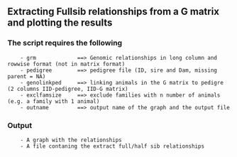 ## Extracting Fullsib relationships from a G matrix and plotting the results

### The script requires the following
        
        - grm             ==> Genomic relationships in long column and rowwise format (not in matrix format) 
        - pedigree        ==> pedigree file (ID, sire and Dam, missing parent = NA)
        - genolinkped     ==> linking animals in the G matrix to pedigre  (2 columns IID-pedigree, IID-G matrix)
        - exclfamsize     ==> exclude families with n number of animals (e.g. a family with 1 animal)
        - outname         ==> output name of the graph and the output file 
        
        
### Output
        - A graph with the relationships
        - A file contaning the extract full/half sib relationships
